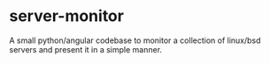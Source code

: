 # server-monitor
A small python/angular codebase to monitor a collection of linux/bsd servers and present it in a simple manner.
